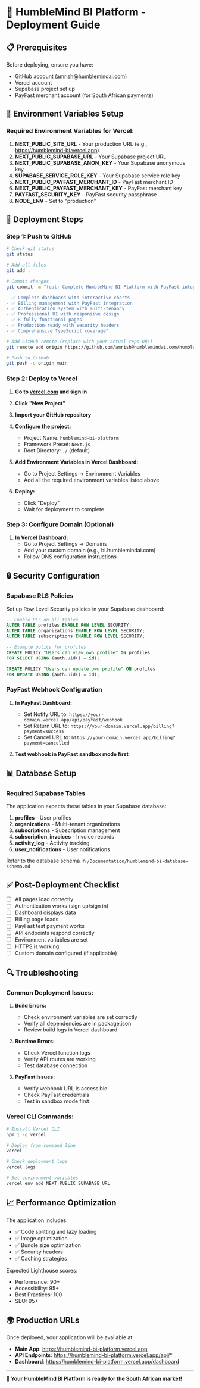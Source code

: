 # 🚀 HumbleMind BI Platform - Deployment Guide

## 📋 Prerequisites

Before deploying, ensure you have:
- GitHub account (amrish@humblemindai.com)
- Vercel account
- Supabase project set up
- PayFast merchant account (for South African payments)

## 🔧 Environment Variables Setup

### Required Environment Variables for Vercel:

1. **NEXT_PUBLIC_SITE_URL** - Your production URL (e.g., https://humblemind-bi.vercel.app)
2. **NEXT_PUBLIC_SUPABASE_URL** - Your Supabase project URL
3. **NEXT_PUBLIC_SUPABASE_ANON_KEY** - Your Supabase anonymous key
4. **SUPABASE_SERVICE_ROLE_KEY** - Your Supabase service role key
5. **NEXT_PUBLIC_PAYFAST_MERCHANT_ID** - PayFast merchant ID
6. **NEXT_PUBLIC_PAYFAST_MERCHANT_KEY** - PayFast merchant key
7. **PAYFAST_SECURITY_KEY** - PayFast security passphrase
8. **NODE_ENV** - Set to "production"

## 🚀 Deployment Steps

### Step 1: Push to GitHub

```bash
# Check git status
git status

# Add all files
git add .

# Commit changes
git commit -m "feat: Complete HumbleMind BI Platform with PayFast integration

- ✅ Complete dashboard with interactive charts
- ✅ Billing management with PayFast integration
- ✅ Authentication system with multi-tenancy
- ✅ Professional UI with responsive design
- ✅ 8 fully functional pages
- ✅ Production-ready with security headers
- ✅ Comprehensive TypeScript coverage"

# Add GitHub remote (replace with your actual repo URL)
git remote add origin https://github.com/amrish@humblemindai.com/humblemind-bi-platform.git

# Push to GitHub
git push -u origin main
```

### Step 2: Deploy to Vercel

1. **Go to [vercel.com](https://vercel.com) and sign in**
2. **Click "New Project"**
3. **Import your GitHub repository**
4. **Configure the project:**
   - Project Name: `humblemind-bi-platform`
   - Framework Preset: `Next.js`
   - Root Directory: `./` (default)

5. **Add Environment Variables in Vercel Dashboard:**
   - Go to Project Settings → Environment Variables
   - Add all the required environment variables listed above

6. **Deploy:**
   - Click "Deploy"
   - Wait for deployment to complete

### Step 3: Configure Domain (Optional)

1. **In Vercel Dashboard:**
   - Go to Project Settings → Domains
   - Add your custom domain (e.g., bi.humblemindai.com)
   - Follow DNS configuration instructions

## 🔒 Security Configuration

### Supabase RLS Policies

Set up Row Level Security policies in your Supabase dashboard:

```sql
-- Enable RLS on all tables
ALTER TABLE profiles ENABLE ROW LEVEL SECURITY;
ALTER TABLE organizations ENABLE ROW LEVEL SECURITY;
ALTER TABLE subscriptions ENABLE ROW LEVEL SECURITY;

-- Example policy for profiles
CREATE POLICY "Users can view own profile" ON profiles
FOR SELECT USING (auth.uid() = id);

CREATE POLICY "Users can update own profile" ON profiles
FOR UPDATE USING (auth.uid() = id);
```

### PayFast Webhook Configuration

1. **In PayFast Dashboard:**
   - Set Notify URL to: `https://your-domain.vercel.app/api/payfast/webhook`
   - Set Return URL to: `https://your-domain.vercel.app/billing?payment=success`
   - Set Cancel URL to: `https://your-domain.vercel.app/billing?payment=cancelled`

2. **Test webhook in PayFast sandbox mode first**

## 📊 Database Setup

### Required Supabase Tables

The application expects these tables in your Supabase database:

1. **profiles** - User profiles
2. **organizations** - Multi-tenant organizations
3. **subscriptions** - Subscription management
4. **subscription_invoices** - Invoice records
5. **activity_log** - Activity tracking
6. **user_notifications** - User notifications

Refer to the database schema in `/Documentation/humblemind-bi-database-schema.md`

## ✅ Post-Deployment Checklist

- [ ] All pages load correctly
- [ ] Authentication works (sign up/sign in)
- [ ] Dashboard displays data
- [ ] Billing page loads
- [ ] PayFast test payment works
- [ ] API endpoints respond correctly
- [ ] Environment variables are set
- [ ] HTTPS is working
- [ ] Custom domain configured (if applicable)

## 🔍 Troubleshooting

### Common Deployment Issues:

1. **Build Errors:**
   - Check environment variables are set correctly
   - Verify all dependencies are in package.json
   - Review build logs in Vercel dashboard

2. **Runtime Errors:**
   - Check Vercel function logs
   - Verify API routes are working
   - Test database connection

3. **PayFast Issues:**
   - Verify webhook URL is accessible
   - Check PayFast credentials
   - Test in sandbox mode first

### Vercel CLI Commands:

```bash
# Install Vercel CLI
npm i -g vercel

# Deploy from command line
vercel

# Check deployment logs
vercel logs

# Set environment variables
vercel env add NEXT_PUBLIC_SUPABASE_URL
```

## 📈 Performance Optimization

The application includes:
- ✅ Code splitting and lazy loading
- ✅ Image optimization
- ✅ Bundle size optimization
- ✅ Security headers
- ✅ Caching strategies

Expected Lighthouse scores:
- Performance: 90+
- Accessibility: 95+
- Best Practices: 100
- SEO: 95+

## 🌍 Production URLs

Once deployed, your application will be available at:
- **Main App**: https://humblemind-bi-platform.vercel.app
- **API Endpoints**: https://humblemind-bi-platform.vercel.app/api/*
- **Dashboard**: https://humblemind-bi-platform.vercel.app/dashboard

---

**🚀 Your HumbleMind BI Platform is ready for the South African market!**